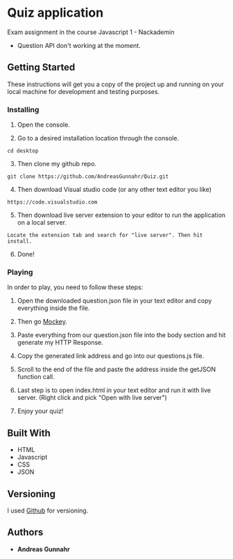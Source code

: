 # Quiz application

Exam assignment in the course Javascript 1 - Nackademin

- Question API don't working at the moment.

## Getting Started

These instructions will get you a copy of the project up and running on your local machine for development and testing purposes. 

### Installing

1) Open the console.

2) Go to a desired installation location through the console.
```
cd desktop
```
3) Then clone my github repo.
```
git clone https://github.com/AndreasGunnahr/Quiz.git
```
4) Then download Visual studio code (or any other text editor you like)
```
https://code.visualstudio.com
```
5) Then download live server extension to your editor to run the application on a local server.
```
Locate the extension tab and search for "live server". Then hit install. 
```
6) Done!

### Playing

In order to play, you need to follow these steps: 

1) Open the downloaded question.json file in your text editor and copy everything inside the file. 

2) Then go [Mockey](https://www.mocky.io/). 

3) Paste everything from our question.json file into the body section and hit generate my HTTP Response. 

4) Copy the generated link address and go into our questions.js file. 

5) Scroll to the end of the file and paste the address inside the getJSON function call. 

6) Last step is to open index.html in your text editor and run it with live server. (Right click and pick "Open with live server")

7) Enjoy your quiz! 


## Built With

* HTML 
* Javascript
* CSS
* JSON

## Versioning

I used [Github](https://github.com/) for versioning. 

## Authors

* **Andreas Gunnahr** 

